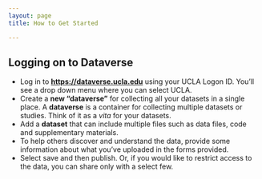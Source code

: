 ```yaml
---
layout: page
title: How to Get Started

---
```



## Logging on to Dataverse 

- Log in to **<https://dataverse.ucla.edu>** using your UCLA Logon ID. You’ll see a drop down menu where you can select UCLA.
- Create a **new “dataverse”** for collecting all your datasets in a single place. A **dataverse** is a container for collecting multiple datasets or studies. Think of it as a *vita* for your datasets.
- Add a **dataset** that can include multiple files such as data files, code and supplementary materials.
-  To help others discover and understand the data, provide some information about what you’ve uploaded in the forms provided.
-  Select save and then publish. Or, if you would like to restrict access to the data, you can share only with a select few.


